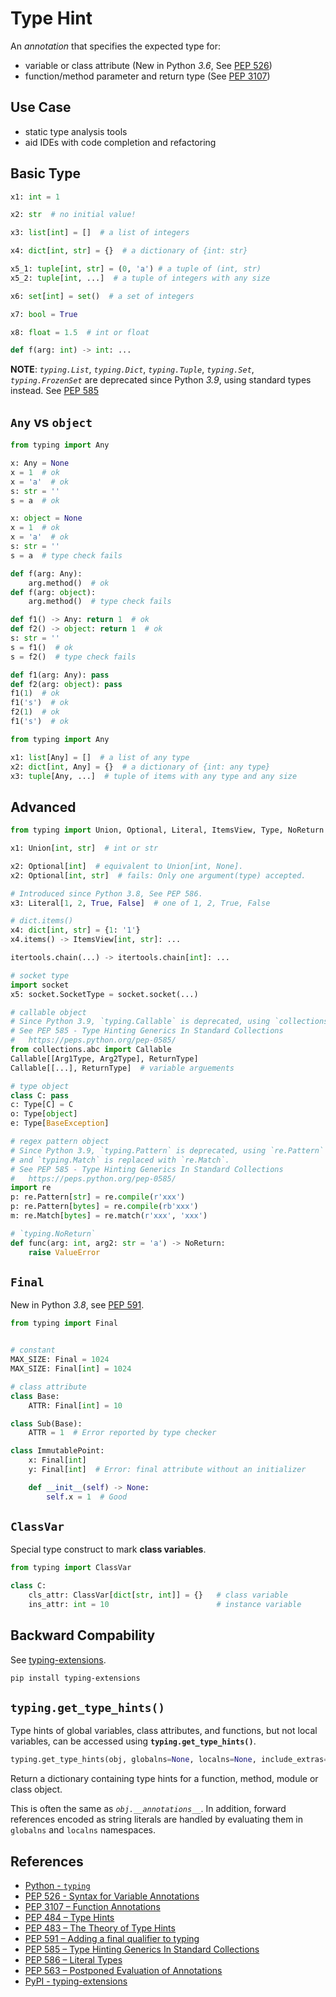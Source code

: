 # Type Hint

An *annotation* that specifies the expected type for:

- variable or class attribute
(New in Python *3.6*,
See [PEP 526](https://peps.python.org/pep-0526/ "PEP 526 - Syntax for Variable Annotations"))
- function/method parameter and return type
(See [PEP 3107](https://peps.python.org/pep-3107/ "PEP 3107 - Function Annotations"))

## Use Case

- static type analysis tools
- aid IDEs with code completion and refactoring

## Basic Type

```python
x1: int = 1

x2: str  # no initial value!

x3: list[int] = []  # a list of integers

x4: dict[int, str] = {}  # a dictionary of {int: str}

x5_1: tuple[int, str] = (0, 'a') # a tuple of (int, str)
x5_2: tuple[int, ...]  # a tuple of integers with any size

x6: set[int] = set()  # a set of integers

x7: bool = True

x8: float = 1.5  # int or float

def f(arg: int) -> int: ...
```

**NOTE**: *`typing.List`*, *`typing.Dict`*, *`typing.Tuple`*, *`typing.Set`*, *`typing.FrozenSet`*
are deprecated since Python *3.9*, using standard types instead.
See [PEP 585](https://peps.python.org/pep-0585/ "PEP 585 - Type Hinting Generics In Standard Collections")

## `Any` vs `object`

```python
from typing import Any

x: Any = None
x = 1  # ok
x = 'a'  # ok
s: str = ''
s = a  # ok

x: object = None
x = 1  # ok
x = 'a'  # ok
s: str = ''
s = a  # type check fails

def f(arg: Any):
    arg.method()  # ok
def f(arg: object):
    arg.method()  # type check fails

def f1() -> Any: return 1  # ok
def f2() -> object: return 1  # ok
s: str = ''
s = f1()  # ok
s = f2()  # type check fails

def f1(arg: Any): pass
def f2(arg: object): pass
f1(1)  # ok
f1('s')  # ok
f2(1)  # ok
f1('s')  # ok
```

```python
from typing import Any

x1: list[Any] = []  # a list of any type
x2: dict[int, Any] = {}  # a dictionary of {int: any type}
x3: tuple[Any, ...]  # tuple of items with any type and any size
```

## Advanced

```python
from typing import Union, Optional, Literal, ItemsView, Type, NoReturn

x1: Union[int, str]  # int or str

x2: Optional[int]  # equivalent to Union[int, None].
x2: Optional[int, str]  # fails: Only one argument(type) accepted.

# Introduced since Python 3.8, See PEP 586.
x3: Literal[1, 2, True, False]  # one of 1, 2, True, False

# dict.items()
x4: dict[int, str] = {1: '1'}
x4.items() -> ItemsView[int, str]: ...

itertools.chain(...) -> itertools.chain[int]: ...

# socket type
import socket
x5: socket.SocketType = socket.socket(...)

# callable object
# Since Python 3.9, `typing.Callable` is deprecated, using `collections.abc.Callable` instead.
# See PEP 585 - Type Hinting Generics In Standard Collections
#   https://peps.python.org/pep-0585/
from collections.abc import Callable
Callable[[Arg1Type, Arg2Type], ReturnType]
Callable[[...], ReturnType]  # variable arguements

# type object
class C: pass
c: Type[C] = C
o: Type[object]
e: Type[BaseException]

# regex pattern object
# Since Python 3.9, `typing.Pattern` is deprecated, using `re.Pattern` instead,
# and `typing.Match` is replaced with `re.Match`.
# See PEP 585 - Type Hinting Generics In Standard Collections
#   https://peps.python.org/pep-0585/
import re
p: re.Pattern[str] = re.compile(r'xxx')
p: re.Pattern[bytes] = re.compile(rb'xxx')
m: re.Match[bytes] = re.match(r'xxx', 'xxx')

# `typing.NoReturn`
def func(arg: int, arg2: str = 'a') -> NoReturn:
    raise ValueError
```

## `Final`

New in Python *3.8*,
see [PEP 591](https://peps.python.org/pep-0591/ "PEP 591 - Adding a final qualifier to typing").

```python
from typing import Final


# constant
MAX_SIZE: Final = 1024
MAX_SIZE: Final[int] = 1024

# class attribute
class Base:
    ATTR: Final[int] = 10

class Sub(Base):
    ATTR = 1  # Error reported by type checker

class ImmutablePoint:
    x: Final[int]
    y: Final[int]  # Error: final attribute without an initializer

    def __init__(self) -> None:
        self.x = 1  # Good
```

## `ClassVar`

Special type construct to mark **class variables**.

```python
from typing import ClassVar

class C:
    cls_attr: ClassVar[dict[str, int]] = {}   # class variable
    ins_attr: int = 10                        # instance variable
```

## Backward Compability

See [typing-extensions](https://pypi.org/project/typing-extensions/ "PyPI - typing-extensions").

```bash
pip install typing-extensions
```

## `typing.get_type_hints()`

Type hints of global variables, class attributes, and functions, but not local variables,
can be accessed using **`typing.get_type_hints()`**.

```python
typing.get_type_hints(obj, globalns=None, localns=None, include_extras=False) -> dict
```

Return a dictionary containing type hints for a function, method, module or class object.

This is often the same as *`obj.__annotations__`*.
In addition, forward references encoded as string literals
are handled by evaluating them in `globalns` and `localns` namespaces.

## References

- [Python - `typing`](/docs/python/lastest/en/library/typing.html)
- [PEP 526 - Syntax for Variable Annotations](https://peps.python.org/pep-0526/)
- [PEP 3107 – Function Annotations](https://peps.python.org/pep-3107/)
- [PEP 484 – Type Hints](https://peps.python.org/pep-0484/)
- [PEP 483 – The Theory of Type Hints](https://peps.python.org/pep-0483/)
- [PEP 591 – Adding a final qualifier to typing](https://peps.python.org/pep-0591/)
- [PEP 585 – Type Hinting Generics In Standard Collections](https://peps.python.org/pep-0585/)
- [PEP 586 – Literal Types](https://peps.python.org/pep-0586/)
- [PEP 563 – Postponed Evaluation of Annotations](https://peps.python.org/pep-0563/)
- [PyPI - typing-extensions](https://pypi.org/project/typing-extensions/)
